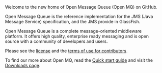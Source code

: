 Welcome to the new home of Open Message Queue (Open MQ) on GitHub.

Open Message Queue is the reference implementation for the JMS (Java Message Service) specification,
and the JMS provide in GlassFish.

Open Message Queue is a complete message-oriented middleware platform.
It offers high quality, enterprise ready messaging and is open source with a community of developers and users. 

Please see the [license](LICENSE) and the [terms of use for contributors](CONTRIBUTING).

To find our more about Open MQ, read the  [Quick start guide](www/overview.html) and visit the [Downloads page](Downloads.md).



